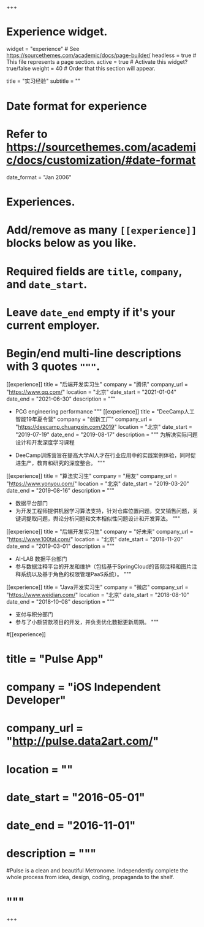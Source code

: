 +++
# Experience widget.
widget = "experience"  # See https://sourcethemes.com/academic/docs/page-builder/
headless = true  # This file represents a page section.
active = true  # Activate this widget? true/false
weight = 40  # Order that this section will appear.

title = "实习经验"
subtitle = ""

# Date format for experience
#   Refer to https://sourcethemes.com/academic/docs/customization/#date-format
date_format = "Jan 2006"

# Experiences.
#   Add/remove as many `[[experience]]` blocks below as you like.
#   Required fields are `title`, `company`, and `date_start`.
#   Leave `date_end` empty if it's your current employer.
#   Begin/end multi-line descriptions with 3 quotes `"""`.
[[experience]]
  title = "后端开发实习生"
  company = "腾讯"
  company_url = "https://www.qq.com/"
  location = "北京"
  date_start = "2021-01-04"
  date_end = "2021-06-30"
  description = """
  - PCG engineering performance
  """
[[experience]]
  title = "DeeCamp人工智能19年夏令营"
  company = "创新工厂"
  company_url = "https://deecamp.chuangxin.com/2019"
  location = "北京"
  date_start = "2019-07-19"
  date_end = "2019-08-17"
  description = """
  为解决实际问题设计和开发深度学习课程
  
  - DeeCamp训练营旨在提高大学AI人才在行业应用中的实践案例体验，同时促进生产，教育和研究的深度整合。
  """

[[experience]]
  title = "算法实习生"
  company = "用友"
  company_url = "https://www.yonyou.com/"
  location = "北京"
  date_start = "2019-03-20"
  date_end = "2019-08-16"
  description = """
  - 数据平台部门
  - 为开发工程师提供机器学习算法支持，针对仓库位置问题，交叉销售问题，关键词提取问题，舆论分析问题和文本相似性问题设计和开发算法。
  """

[[experience]]
  title = "后端开发实习生"
  company = "好未来"
  company_url = "https://www.100tal.com/"
  location = "北京"
  date_start = "2018-11-20"
  date_end = "2019-03-01"
  description = """
  - AI-LAB 数据平台部门
  - 参与数据注释平台的开发和维护（包括基于SpringCloud的音频注释和图片注释系统以及基于角色的权限管理PaaS系统）。
  """

[[experience]]
  title = "Java开发实习生"
  company = "微店"
  company_url = "https://www.weidian.com/"
  location = "北京"
  date_start = "2018-08-10"
  date_end = "2018-10-08"
  description = """
  - 支付与积分部门
  - 参与了小额贷款项目的开发，并负责优化数据更新周期。
  """

#[[experience]]
#  title = "Pulse App"
#  company = "iOS Independent Developer"
#  company_url = "http://pulse.data2art.com/"
#  location = ""
#  date_start = "2016-05-01"
#  date_end = "2016-11-01"
#  description = """
#Pulse is a clean and beautiful Metronome. Independently complete the whole process from idea, design, coding, propaganda to the shelf.
#  """
+++
